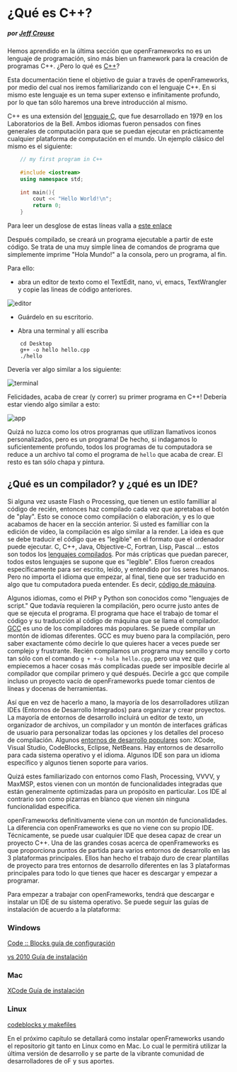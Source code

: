 # ¿Qué es C++?
##### por [Jeff Crouse](http://www.jeffcrouse.info/)

Hemos aprendido en la última sección que openFrameworks no es un lenguaje de programación, sino más bien un framework para la creación de programas C++. ¿Pero lo qué es [C++](http://en.wikipedia.org/wiki/C%2B%2B)?

Esta documentación tiene el objetivo de guiar a través de openFrameworks, por medio del cual nos iremos familiarizando con el lenguaje C++. En si mismo este lenguaje es un tema super extenso e infinitamente profundo, por lo que tan sólo haremos una breve introducción al mismo.

C++ es una extensión del [lenguaje C](http://en.wikipedia.org/wiki/C_(programming_language) ), que fue desarrollado en 1979 en los Laboratorios de la Bell. Ambos idiomas fueron pensados con fines generales de computación para que se puedan ejecutar en prácticamente cualquier plataforma de computación en el mundo. Un ejemplo clásico del mismo es el siguiente:

```c++
	// my first program in C++
 
	#include <iostream>
	using namespace std;
 
	int main(){
  		cout << "Hello World!\n";
  		return 0;
	}
```

Para leer un desglose de estas líneas valla a [este enlace](http://www.cplusplus.com/doc/tutorial/program_structure/)

Después compilado, se creará un programa ejecutable a partir de este código. Se trata de una muy simple línea de comandos de programa que simplemente imprime "Hola Mundo!" a la consola, pero un programa, al fin. 

Para ello:

- abra un editor de texto como el TextEdit, nano, vi, emacs, TextWrangler y copie las lineas de código anteriores.

![editor](http://www.openframeworks.cc/tutorials/introduction/images/PlainText.png)

- Guárdelo en su escritorio.

- Abra una terminal y allí escriba

```
	cd Desktop
	g++ -o hello hello.cpp
	./hello
```

Devería ver algo similar a los siguiente:

![terminal](http://www.openframeworks.cc/tutorials/introduction/images/HelloWorld.png)

Felicidades, acaba de crear (y correr) su primer programa en C++! 
Debería estar viendo algo similar a esto:

![app](http://www.openframeworks.cc/tutorials/introduction/images/hello.png)

Quizá no luzca como los otros programas que utilizan llamativos iconos personalizados, pero es un programa! De hecho, si indagamos lo suficientemente profundo, todos los programas de tu computadora se reduce a un archivo tal como el programa de ```hello``` que acaba de crear. El resto es tan sólo chapa y pintura.

## ¿Qué es un compilador? y ¿qué es un IDE?
Si alguna vez usaste Flash o Processing, que tienen un estilo familliar al código de recién, entonces haz compilado cada vez que apretabas el botón de "play". Esto se conoce como compilación o elaboración, y es lo que acabamos de hacer en la sección anterior. Si usted es familliar con la edición de vídeo, la compilación es algo similar a la render. La idea es que se debe traducir el código que es "legible" en el formato que el ordenador puede ejecutar. C, C++, Java, Objective-C, Fortran, Lisp, Pascal ... estos son todos los [lenguajes compilados](http://en.wikipedia.org/wiki/Compiled_language). Por más crípticas que puedan parecer, todos estos lenguajes se supone que es "legible". Ellos fueron creados específicamente para ser escrito, leído, y entendido por los seres humanos. Pero no importa el idioma que empezar, al final, tiene que ser traducido en algo que tu computadora pueda entender. Es decir, [código de máquina](http://en.wikipedia.org/wiki/Machine_code).

Algunos idiomas, como el PHP y Python son conocidos como "lenguajes de script." Que todavía requieren la compilación, pero ocurre justo antes de que se ejecuta el programa.
El programa que hace el trabajo de tomar el código y su traducción al código de máquina que se llama el compilador. [GCC](http://gcc.gnu.org/) es uno de los compiladores más populares. Se puede compilar un montón de idiomas diferentes. GCC es muy bueno para la compilación, pero saber exactamente cómo decirle lo que quieres hacer a veces puede ser complejo y frustrante. Recién compilamos un programa muy sencillo y corto tan sólo con el comando ```g + +-o hola hello.cpp```, pero una vez que empiecemos a hacer cosas más complicadas puede ser imposible decirle al compilador que compilar primero y qué después. Decirle a gcc que compile incluso un proyecto vacío de openFrameworks puede tomar cientos de líneas y docenas de herramientas.

Así que en vez de hacerlo a mano, la mayoría de los desarrolladores utilizan IDEs (Entornos de Desarrollo Integrados) para organizar y crear proyectos. La mayoría de entornos de desarrollo incluirá un editor de texto, un organizador de archivos, un compilador y un montón de interfaces gráficas de usuario para personalizar todas las opciones y los detalles del proceso de compilación. Algunos [entornos de desarrollo populares](http://en.wikipedia.org/wiki/Comparison_of_integrated_development_environments) son: XCode, Visual Studio, CodeBlocks, Eclipse, NetBeans. Hay entornos de desarrollo para cada sistema operativo y el idioma. Algunos IDE son para un idioma específico y algunos tienen soporte para varios. 

Quizá estes familiarizado con entornos como Flash, Processing, VVVV, y MaxMSP, estos vienen con un montón de funcionalidades integradas que están generalmente optimizadas para un propósito en particular. Los IDE al contrario son como pizarras en blanco que vienen sin ninguna funcionalidad específica. 

openFrameworks definitivamente viene con un montón de funcionalidades. La diferencia con openFrameworks es que no viene con su propio IDE. Técnicamente, se puede usar cualquier IDE que desea capaz de crear un proyecto C++. Una de las grandes cosas acerca de openFrameworks es que proporciona puntos de partida para varios entornos de desarrollo en las 3 plataformas principales. Ellos han hecho el trabajo duro de crear plantillas de proyecto para tres entornos de desarrollo diferentes en las 3 plataformas principales para todo lo que tienes que hacer es descargar y empezar a programar.

Para empezar a trabajar con openFrameworks, tendrá que descargar e instalar un IDE de su sistema operativo. Se puede seguir las guías de instalación de acuerdo a la plataforma:

### Windows

[Code :: Blocks guía de configuración](http://www.openframeworks.cc/setup/codeblocks/)

[vs 2010 Guía de instalación](http://www.openframeworks.cc/setup/vs-2010/)


### Mac

[XCode Guía de instalación](http://www.openframeworks.cc/setup/xcode/)


### Linux

[codeblocks y makefiles](http://www.openframeworks.cc/setup/linux-codeblocks/)




En el próximo capítulo se detallará como instalar openFrameworks usando el repositorio git tanto en Linux como en Mac. Lo cual le permitirá utilizar la última versión de desarrollo y se parte de la vibrante comunidad de desarrolladores de oF y sus aportes.

